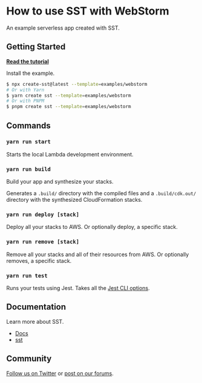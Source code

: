 # How to use SST with WebStorm

An example serverless app created with SST.

## Getting Started

[**Read the tutorial**](https://sst.dev/examples/how-to-debug-lambda-functions-with-webstorm.html)

Install the example.

```bash
$ npx create-sst@latest --template=examples/webstorm
# Or with Yarn
$ yarn create sst --template=examples/webstorm
# Or with PNPM
$ pnpm create sst --template=examples/webstorm
```

## Commands

### `yarn run start`

Starts the local Lambda development environment.

### `yarn run build`

Build your app and synthesize your stacks.

Generates a `.build/` directory with the compiled files and a `.build/cdk.out/` directory with the synthesized CloudFormation stacks.

### `yarn run deploy [stack]`

Deploy all your stacks to AWS. Or optionally deploy, a specific stack.

### `yarn run remove [stack]`

Remove all your stacks and all of their resources from AWS. Or optionally removes, a specific stack.

### `yarn run test`

Runs your tests using Jest. Takes all the [Jest CLI options](https://jestjs.io/docs/en/cli).

## Documentation

Learn more about SST.

- [Docs](https://docs.sst.dev)
- [sst](https://docs.sst.dev/packages/sst)

## Community

[Follow us on Twitter](https://twitter.com/sst_dev) or [post on our forums](https://discourse.sst.dev).

